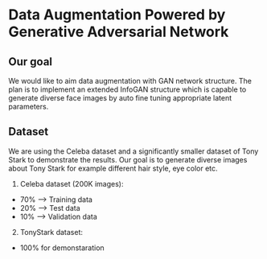 # Data Augmentation Powered by Generative Adversarial Network
## Our goal
We would like to aim data augmentation with GAN network structure. The plan is to implement an extended InfoGAN structure which is capable to generate diverse face images by auto fine tuning appropriate latent parameters.

## Dataset
We are using the Celeba dataset and a significantly smaller dataset of Tony Stark to demonstrate the results. Our goal is to generate diverse images about Tony Stark for example different hair style, eye color etc.
1. Celeba dataset (200K images):
* 70% --> Training data
* 20% --> Test data
* 10% --> Validation data

2. TonyStark dataset:
* 100% for demonstaration

